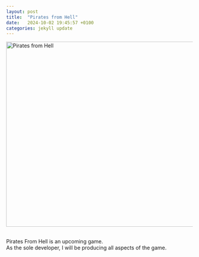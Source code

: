 ```yaml
---
layout: post
title:  "Pirates from Hell"
date:   2024-10-02 19:45:57 +0100
categories: jekyll update
---
```


<img src="/assets/pirate mock up.png" alt="Pirates from Hell" style = "width:1000px;height:500px;"><br><br>

Pirates From Hell is an upcoming game.<br>
As the sole developer, I will be producing all aspects of the game.
